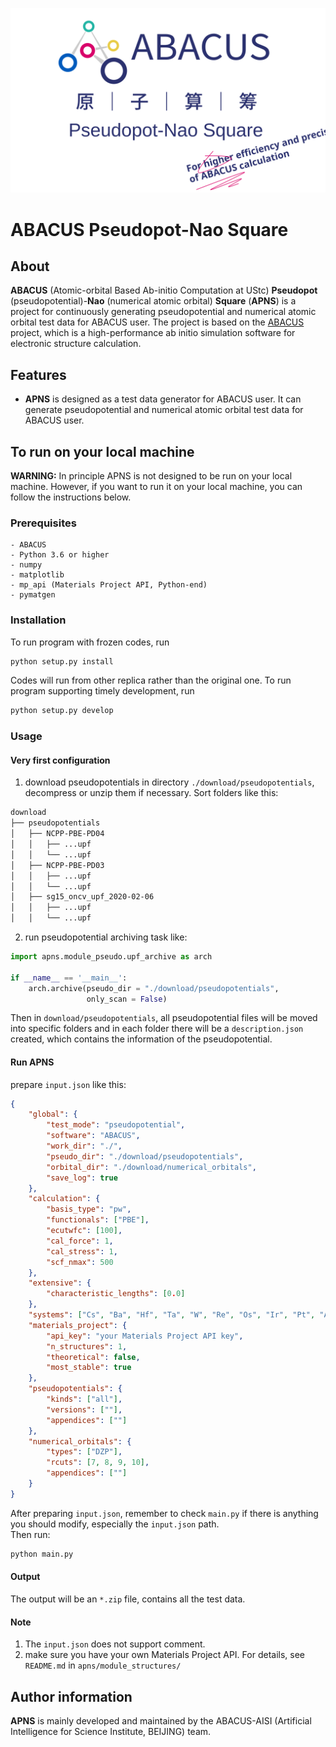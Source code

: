 <p align="center">
    <img src="docs/assets/images/apns.svg">
</p>  

# ABACUS Pseudopot-Nao Square  
## About  
**ABACUS** (Atomic-orbital Based Ab-initio Computation at UStc) **Pseudopot** (pseudopotential)-**Nao** (numerical atomic orbital) **Square** (**APNS**) is a project for continuously generating pseudopotential and numerical atomic orbital test data for ABACUS user. The project is based on the [ABACUS](https://github.com/deepmodeling/abacus-develop) project, which is a high-performance ab initio simulation software for electronic structure calculation.  
## Features
- **APNS** is designed as a test data generator for ABACUS user. It can generate pseudopotential and numerical atomic orbital test data for ABACUS user.
## To run on your local machine
**WARNING:** In principle APNS is not designed to be run on your local machine. However, if you want to run it on your local machine, you can follow the instructions below.
### Prerequisites
    - ABACUS
    - Python 3.6 or higher
    - numpy
    - matplotlib
    - mp_api (Materials Project API, Python-end)
    - pymatgen
### Installation
To run program with frozen codes, run
```bash
python setup.py install
```
Codes will run from other replica rather than the original one. To run program supporting timely development, run
```bash
python setup.py develop
```
### Usage
#### Very first configuration
1. download pseudopotentials in directory `./download/pseudopotentials`, decompress or unzip them if necessary. Sort folders like this:
```bash
download
├── pseudopotentials
│   ├── NCPP-PBE-PD04
│   │   ├── ...upf
│   │   └── ...upf
│   ├── NCPP-PBE-PD03
│   │   ├── ...upf
│   │   └── ...upf
│   ├── sg15_oncv_upf_2020-02-06
│   │   ├── ...upf
│   │   └── ...upf
```
2. run pseudopotential archiving task like:
```python
import apns.module_pseudo.upf_archive as arch

if __name__ == '__main__':
    arch.archive(pseudo_dir = "./download/pseudopotentials",
                 only_scan = False)
```
Then in `download/pseudopotentials`, all pseudopotential files will be moved into specific folders and in each folder there will be a `description.json` created, which contains the information of the pseudopotential.
#### Run APNS
prepare `input.json` like this:
```json
{
    "global": {
        "test_mode": "pseudopotential",
        "software": "ABACUS",
        "work_dir": "./",
        "pseudo_dir": "./download/pseudopotentials",
        "orbital_dir": "./download/numerical_orbitals",
        "save_log": true
    },
    "calculation": {
        "basis_type": "pw",
        "functionals": ["PBE"],
        "ecutwfc": [100],
        "cal_force": 1,
        "cal_stress": 1,
        "scf_nmax": 500
    },
    "extensive": {
        "characteristic_lengths": [0.0]
    },
    "systems": ["Cs", "Ba", "Hf", "Ta", "W", "Re", "Os", "Ir", "Pt", "Au", "Hg", "Tl", "Pb", "Bi", "Po", "At", "Rn"],
    "materials_project": {
        "api_key": "your Materials Project API key",
        "n_structures": 1,
        "theoretical": false,
        "most_stable": true
    },
    "pseudopotentials": {
        "kinds": ["all"],
        "versions": [""],
        "appendices": [""]
    },
    "numerical_orbitals": {
        "types": ["DZP"],
        "rcuts": [7, 8, 9, 10],
        "appendices": [""]
    }
}
```
After preparing `input.json`, remember to check `main.py` if there is anything you should modify, especially the `input.json` path.  
Then run:
```bash
python main.py
```
#### Output
The output will be an `*.zip` file, contains all the test data.
#### Note
1. The `input.json` does not support comment.
2. make sure you have your own Materials Project API. For details, see `README.md` in `apns/module_structures/`
## Author information  
**APNS** is mainly developed and maintained by the ABACUS-AISI (Artificial Intelligence for Science Institute, BEIJING) team.  
